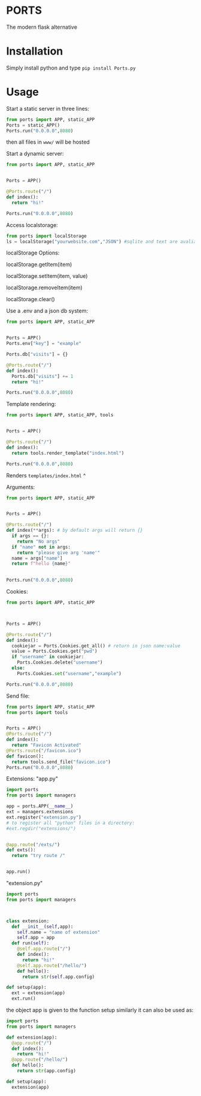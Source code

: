 # PORTS
The modern flask alternative

# Installation
Simply install python and type `pip install Ports.py`

# Usage

Start a static server in three lines:
```python
from ports import APP, static_APP
Ports = static_APP()
Ports.run("0.0.0.0",8080)
```
then all files in `www/` will be hosted

Start a dynamic server:
```python
from ports import APP, static_APP


Ports = APP()

@Ports.route("/")
def index():
  return "hi!"

Ports.run("0.0.0.0",8080)

```
Access localstorage:
```python
from ports import localStorage
ls = localStorage("yourwebsite.com","JSON") #sqlite and text are avaliable
```
localStorage Options:


localStorage.getItem(item)

localStorage.setItem(item, value)

localStorage.removeItem(item)

localStorage.clear()

Use a .env  and a json db system:
```python
from ports import APP, static_APP


Ports = APP()
Ports.env["key"] = "example"

Ports.db["visits"] = {}

@Ports.route("/")
def index():
  Ports.db["visits"] += 1
  return "hi!"

Ports.run("0.0.0.0",8080)
```

Template rendering:
```python
from ports import APP, static_APP, tools


Ports = APP()

@Ports.route("/")
def index():
  return tools.render_template("index.html")

Ports.run("0.0.0.0",8080)
```
Renders `templates/index.html` ^

Arguments:
```python
from ports import APP, static_APP


Ports = APP()

@Ports.route("/")
def index(**args): # by default args will return {}
  if args == {}:
    return "No args"
  if "name" not in args:
    return "please give arg 'name'"
  name = args["name"]
  return f"hello {name}"
  

Ports.run("0.0.0.0",8080)
```

Cookies:
```python
from ports import APP, static_APP



Ports = APP()

@Ports.route("/")
def index():
  cookiejar = Ports.Cookies.get_all() # return in json name:value
  value = Ports.Cookies.get("pwd")
  if "username" in cookiejar:
    Ports.Cookies.delete("username")
  else:
    Ports.Cookies.set("username","example")

Ports.run("0.0.0.0",8080)
```

Send file:
```python
from ports import APP, static_APP
from ports import tools


Ports = APP()
@Ports.route("/")
def index():
  return "Favicon Activated"
@Ports.route("/favicon.ico")
def favicon():
  return tools.send_file("favicon.ico")
Ports.run("0.0.0.0",8080)
```

Extensions:
"app.py"
```python
import ports
from ports import managers

app = ports.APP(__name__)
ext = managers.extensions
ext.register("extension.py")
# to register all "python" files in a directory:
#ext.regdir("extensions/")


@app.route("/exts/")
def exts():
  return "try route /"


app.run()
```
"extension.py"
```python
import ports
from ports import managers



class extension:
  def __init__(self,app):
    self.name = "name of extension"
    self.app = app
  def run(self):
    @self.app.route("/")
    def index():
      return "hi!"
    @self.app.route("/hello/")
    def hello():
      return str(self.app.config)

def setup(app):
  ext = extension(app)
  ext.run()
```
the object app is given to the function setup
similarly it can also be used as:
```python
import ports
from ports import managers

def extension(app):
  @app.route("/")
  def index():
    return "hi!"
  @app.route("/hello/")
  def hello():
    return str(app.config)

def setup(app):
  extension(app)
```
